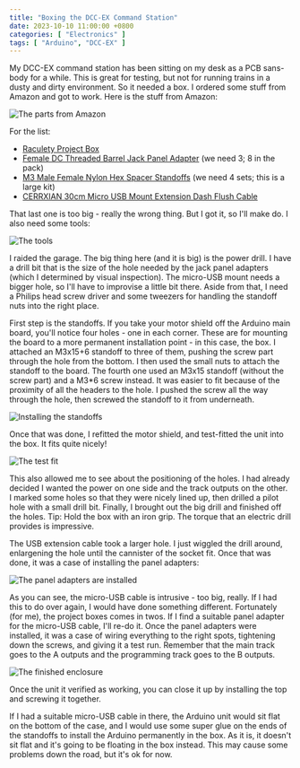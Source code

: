 ```yaml
---
title: "Boxing the DCC-EX Command Station"
date: 2023-10-10 11:00:00 +0800
categories: [ "Electronics" ]
tags: [ "Arduino", "DCC-EX" ]
---
```


My DCC-EX command station has been sitting on my desk as a PCB sans-body for a while.  This is great for testing, but not for running trains in a dusty and dirty environment.  So it needed a box.  I ordered some stuff from Amazon and got to work.  Here is the stuff from Amazon:

![The parts from Amazon](/assets/2023/10/10/img1.jpg)

For the list:

* [Raculety Project Box](https://www.amazon.com/gp/product/B089K1KBL6)
* [Female DC Threaded Barrel Jack Panel Adapter](https://www.amazon.com/gp/product/B091PS6XQ4) (we need 3; 8 in the pack)
* [M3 Male Female Nylon Hex Spacer Standoffs](https://www.amazon.com/gp/product/B0BNB1K5P2) (we need 4 sets; this is a large kit)
* [CERRXIAN 30cm Micro USB Mount Extension Dash Flush Cable](https://www.amazon.com/gp/product/B0816BP7KT)

That last one is too big - really the wrong thing.  But I got it, so I'll make do.  I also need some tools:

![The tools](/assets/2023/10/10/img2.jpg)

I raided the garage.  The big thing here (and it is big) is the power drill.  I have a drill bit that is the size of the hole needed by the jack panel adapters (which I determined by visual inspection).  The micro-USB mount needs a bigger hole, so I'll have to improvise a little bit there.  Aside from that, I need a Philips head screw driver and some tweezers for handling the standoff nuts into the right place.

First step is the standoffs.  If you take your motor shield off the Arduino main board, you'll notice four holes - one in each corner.  These are for mounting the board to a more permanent installation point - in this case, the box.  I attached an M3x15+6 standoff to three of them, pushing the screw part through the hole from the bottom.  I then used the small nuts to attach the standoff to the board.  The fourth one used an M3x15 standoff (without the screw part) and a M3*6 screw instead.  It was easier to fit because of the proximity of all the headers to the hole.  I pushed the screw all the way through the hole, then screwed the standoff to it from underneath.

![Installing the standoffs](/assets/2023/10/10/img3.jpg)

Once that was done, I refitted the motor shield, and test-fitted the unit into the box.  It fits quite nicely!

![The test fit](/assets/2023/10/10/img4.jpg)

This also allowed me to see about the positioning of the holes.  I had already decided I wanted the power on one side and the track outputs on the other.  I marked some holes so that they were nicely lined up, then drilled a pilot hole with a small drill bit.  Finally, I brought out the big drill and finished off the holes.  Tip: Hold the box with an iron grip. The torque that an electric drill provides is impressive.

The USB extension cable took a larger hole.  I just wiggled the drill around, enlargening the hole until the cannister of the socket fit.  Once that was done, it was a case of installing the panel adapters:

![The panel adapters are installed](/assets/2023/10/10/img5.jpg)

As you can see, the micro-USB cable is intrusive - too big, really.  If I had this to do over again, I would have done something different.  Fortunately (for me), the project boxes comes in twos.  If I find a suitable panel adapter for the micro-USB cable, I'll re-do it.  Once the panel adapters were installed, it was a case of wiring everything to the right spots, tightening down the screws, and giving it a test run.  Remember that the main track goes to the A outputs and the programming track goes to the B outputs.

![The finished enclosure](/assets/2023/10/10/img6.jpg)

Once the unit it verified as working, you can close it up by installing the top and screwing it together.

If I had a suitable micro-USB cable in there, the Arduino unit would sit flat on the bottom of the case, and I would use some super glue on the ends of the standoffs to install the Arduino permanently in the box.  As it is, it doesn't sit flat and it's going to be floating in the box instead.  This may cause some problems down the road, but it's ok for now.
